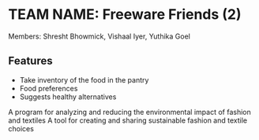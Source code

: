 # TEAM NAME: Freeware Friends (2)

Members: Shresht Bhowmick, Vishaal Iyer, Yuthika Goel

## Features
- Take inventory of the food in the pantry
- Food preferences
- Suggests healthy alternatives

A program for analyzing and reducing the environmental impact of fashion and textiles
A tool for creating and sharing sustainable fashion and textile choices